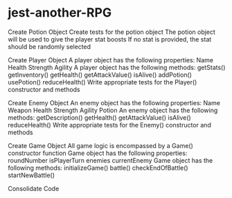 # jest-another-RPG

Create Potion Object
Create tests for the potion object
The potion object will be used to give the player stat boosts
If no stat is provided, the stat should be randomly selected

Create Player Object
A player object has the following properties:
Name
Health
Strength
Agility
A player object has the following methods:
getStats()
getInventory()
getHealth()
getAttackValue()
isAlive()
addPotion()
usePotion()
reduceHealth()
Write appropriate tests for the Player() constructor and methods

Create Enemy Object
An enemy object has the following properties:
Name
Weapon
Health
Strength
Agility
Potion
An enemy object has the following methods:
getDescription()
getHealth()
getAttackValue()
isAlive()
reduceHealth()
Write appropriate tests for the Enemy() constructor and methods

Create Game Object
All game logic is encompassed by a Game() constructor function
Game object has the following properties:
roundNumber
isPlayerTurn
enemies
currentEnemy
Game object has the following methods:
initializeGame()
battle()
checkEndOfBattle()
startNewBattle()

Consolidate Code